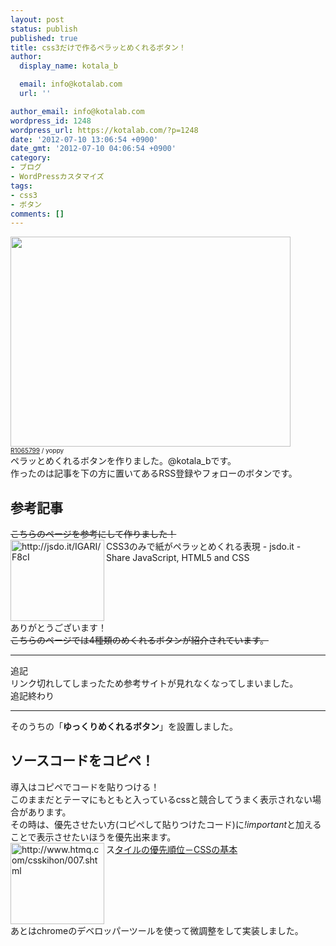 ```yaml
---
layout: post
status: publish
published: true
title: css3だけで作るペラッとめくれるボタン！
author:
  display_name: kotala_b

  email: info@kotalab.com
  url: ''

author_email: info@kotalab.com
wordpress_id: 1248
wordpress_url: https://kotalab.com/?p=1248
date: '2012-07-10 13:06:54 +0900'
date_gmt: '2012-07-10 04:06:54 +0900'
category:
- ブログ
- WordPressカスタマイズ
tags:
- css3
- ボタン
comments: []
---
```

<p><a href="https://kotalab.com/wp-content/uploads/button_120710.jpg" target="_blank"><img src="https://kotalab.com/wp-content/uploads/button_120710.jpg" alt="" title="button_120710" width="448" height="336" class="alignnone size-full wp-image-1363" /></a><br />
<span style="font-size:10px;"><a href="http://www.flickr.com/photos/spilt-milk/2154521475/" target="_blank">R1065799</a> / yoppy</span><br />
ペラッとめくれるボタンを作りました。@kotala_bです。<br />
作ったのは記事を下の方に置いてあるRSS登録やフォローのボタンです。<br />
<!--more--></p>
<h2>参考記事</h2>
<p><del datetime="2013-01-04T11:41:01+00:00">こちらのページを参考にして作りました！</del><br />
<img title="CSS3のみで紙がペラッとめくれる表現 - jsdo.it - Share JavaScript, HTML5 and CSS" src="http://capture.heartrails.com/150x130/1341886669896?http://jsdo.it/IGARI/F8cI" alt="http://jsdo.it/IGARI/F8cI" width="150" height="130" align="left" />CSS3のみで紙がペラッとめくれる表現 - jsdo.it - Share JavaScript, HTML5 and CSS<br style="clear:both;" />ありがとうございます！<br />
<del datetime="2013-01-04T11:41:01+00:00">こちらのページでは4種類のめくれるボタンが紹介されています。</del></p>
<hr>
<p>追記<br />
リンク切れしてしまったため参考サイトが見れなくなってしまいました。<br />
追記終わり</p>
<hr>
<p>そのうちの「<strong>ゆっくりめくれるボタン</strong>」を設置しました。</p>
<h2>ソースコードをコピペ！</h2>
<p>導入はコピペでコードを貼りつける！<br />
このままだとテーマにもともと入っているcssと競合してうまく表示されない場合があります。<br />
その時は、優先させたい方(コピペして貼りつけたコード)に<em>!important</em>と加えることで表示させたいほうを優先出来ます。<br />
<a href="http://www.htmq.com/csskihon/007.shtml" target="_blank"><img title="スタイルの優先順位－CSSの基本" src="http://capture.heartrails.com/150x130/1341892153990?http://www.htmq.com/csskihon/007.shtml" alt="http://www.htmq.com/csskihon/007.shtml" width="150" height="130" align="left" /></a>ス<a href="http://www.htmq.com/csskihon/007.shtml" title="タイルの優先順位－CSSの基本" target="_blank">タイルの優先順位－CSSの基本</a><br style="clear:both;" />あとはchromeのデベロッパーツールを使って微調整をして実装しました。</p>
